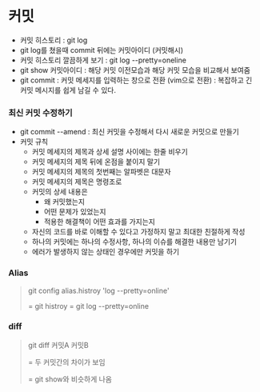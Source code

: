 # 커밋

- 커밋 히스토리 : git log
- git log를 쳤을때 commit 뒤에는 커밋아이디 (커밋해시)
- 커밋 히스토리 깔끔하게 보기 : git log --pretty=oneline
- git show 커밋아이디 : 해당 커밋 이전모습과 해당 커밋 모습을 비교해서 보여줌
- git commit : 커밋 메세지를 입력하는 창으로 전환 (vim으로 전환) : 복잡하고 긴 커밋 메시지를 쉽게 남길 수 있다.



### 최신 커밋 수정하기

- git commit --amend : 최신 커밋을 수정해서 다시 새로운 커밋으로 만들기
- 커밋 규칙 
  - 커밋 메세지의 제목과 상세 설명 사이에는 한줄 비우기
  - 커밋 메세지의 제목 뒤에 온점을 붙이지 말기
  - 커밋 메세지의 제목의 첫번째는 알파벳은 대문자
  - 커밋 메세지의 제목은 명령조로
  - 커밋의 상세 내용은 
    - 왜 커밋했는지
    - 어떤 문제가 있었는지
    - 적용한 해결책이 어떤 효과를 가지는지
  - 자신의 코드를 바로 이해할 수 있다고 가정하지 말고 최대한 친절하게 작성
  - 하나의 커밋에는 하나의 수정사항, 하나의 이슈를 해결한 내용만 남기기
  - 에러가 발생하지 않는 상태인 경우에만 커밋을 하기



### Alias

> git config alias.histroy 'log --pretty=online'
>
> = git histroy = git log --pretty=online



### diff

> git diff 커밋A 커밋B
>
>  = 두 커밋간의 차이가 보임
>
> = git show와 비슷하게 나옴







